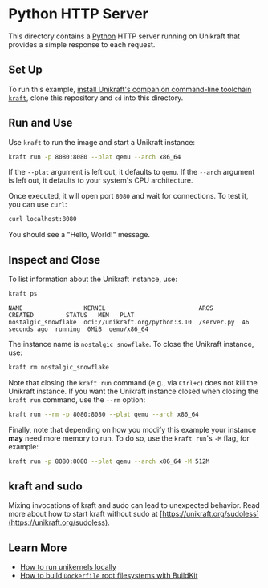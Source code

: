 # Python HTTP Server

This directory contains a [Python](https://www.python.org/) HTTP server running on Unikraft that provides a simple response to each request.

## Set Up

To run this example, [install Unikraft's companion command-line toolchain `kraft`](https://unikraft.org/docs/cli), clone this repository and `cd` into this directory.

## Run and Use

Use `kraft` to run the image and start a Unikraft instance:

```bash
kraft run -p 8080:8080 --plat qemu --arch x86_64
```

If the `--plat` argument is left out, it defaults to `qemu`.
If the `--arch` argument is left out, it defaults to your system's CPU architecture.

Once executed, it will open port `8080` and wait for connections. 
To test it, you can use `curl`:

```bash
curl localhost:8080
```

You should see a "Hello, World!" message.

## Inspect and Close

To list information about the Unikraft instance, use:

```bash
kraft ps
```
```text
NAME                 KERNEL                          ARGS        CREATED         STATUS   MEM   PLAT
nostalgic_snowflake  oci://unikraft.org/python:3.10  /server.py  46 seconds ago  running  0MiB  qemu/x86_64
```

The instance name is `nostalgic_snowflake`.
To close the Unikraft instance, use:

```bash
kraft rm nostalgic_snowflake
```

Note that closing the `kraft run` command (e.g., via `Ctrl+c`) does not kill the Unikraft instance.
If you want the Unikraft instance closed when closing the `kraft run` command, use the `--rm` option:

```bash
kraft run --rm -p 8080:8080 --plat qemu --arch x86_64
```

Finally, note that depending on how you modify this example your instance **may** need more memory to run.
To do so, use the `kraft run`'s `-M` flag, for example:

```bash
kraft run -p 8080:8080 --plat qemu --arch x86_64 -M 512M
```

## kraft and sudo

Mixing invocations of kraft and sudo can lead to unexpected behavior. 
Read more about how to start kraft without sudo at [https://unikraft.org/sudoless](https://unikraft.org/sudoless).

## Learn More

- [How to run unikernels locally](https://unikraft.org/docs/cli/running)
- [How to build `Dockerfile` root filesystems with BuildKit](https://unikraft.org/docs/getting-started/integrations/buildkit)
